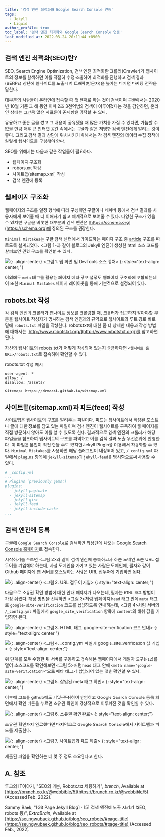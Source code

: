 ```yaml
---
title: '검색 엔진 최적화와 Google Search Console 연동'
tags:
  - Jekyll
  - Liquid
author_profile: true
toc_label: '검색 엔진 최적화와 Google Search Console 연동'
last_modified_at: 2022-03-24 20:11:44 +0900
---
```

## 검색 엔진 최적화(SEO)란?
SEO, Search Engine Optimization, 검색 엔진 최적화란 크롤러(Crawler)가 웹사이트의 정보를 탐색하면 이를 적절히 수정·조율하여 최적화를 진행하고 검색 결과(SERPs) 상단에 웹사이트를 노출시켜 트래픽(방문자)을 높이는 디지털 마케팅 전략을 말한다.

대부분의 사람들이 온라인에 접속할 때 첫 번째로 하는 것이 검색이며 구글에서는 2020년 10월 기준 그 해 동안 이미 2조 3천억범의 검색이 이루어졌다는 것을 감안하면, 온라인 상에는 그만큼 많은 자료들이 존재함을 짐작할 수 있다.

유용하고 좋은 글을 썼고 그 내용이 공유됐을 때 많은 가치를 가질 수 있다면, 가늠할 수 없을 만큼 매우 큰 인터넷 공간 속에서는 구글과 같은 저명한 검색 엔진에게 알리는 것이 좋다. 그리고 검색 결과 상단에 위치시키기 위해서는 각 검색 엔진의 데이터 수집 정책에 알맞게 웹사이트를 구성해야 한다.

SEO를 위해서는 다음과 같은 작업들이 필요하다.
- 웹페이지 구조화
- robots.txt 작성
- 사이트맵(sitemap.xml) 작성
- 검색 엔진에 등록

## 웹페이지 구조화
웹페이지의 구조를 일정 형식에 따라 구성하면 구글이나 네이버 등에서 검색 결과를 사용자에게 보여줄 때 더 이해하기 쉽고 체계적으로 보여줄 수 있다. 다양한 구조가 있을 수 있지만 구글을 비롯한 대부분의 검색 엔진은 [https://schema.org](https://schema.org)에 정의된 구조를 권장한다.

`Minimal Mistakes`는 구글 검색 센터에서 가이드하는 페이지 구조 중 [article](https://developers.google.com/search/docs/advanced/structured-data/article?hl=ko) 구조를 따르도록 설계되었다. <그림 1>과 같이 블로그의 Jekyll 엔진이 생성한 html 소스 코드를 살펴보면 관련 구조를 확인할 수 있다.

![](https://drive.google.com/uc?export=view&id=1FBpxQxSLRyskMvIy_0sEMRktUZw8T6Bb){: .align-center}
<그림 1. 웹 화면 및 DevTools 소스 캡처>
{: style="text-align: center;"}

이외에도 `meta` 태그를 활용한 페이지 메타 정보 설정도 웹페이지 구조화에 포함되는데, 이 또한 `Minimal Mistakes` 페이지 레이아웃을 통해 기본적으로 설정되어 있다.

## robots.txt 작성
각 검색 엔진의 크롤러가 웹사이트 정보를 크롤링할 때, 크롤러가 접근하지 말아야할 부분을 웹사이트 작성자가 명시하는 검색 엔진과의 규약으로 웹사이트의 루트 경로 바로 밑에 `robots.txt` 파일을 작성한다. robots.txt에 대한 좀 더 상세한 내용과 작성 방법에 대해서는 [http://www.robotstxt.org/](http://www.robotstxt.org/)를 참고하면 된다.

자신의 웹사이트의 robots.txt가 어떻게 작성되어 있는지 궁금하다면 `<웹사이트 홈 URL>/robots.txt`로 접속하여 확인할 수 있다.

robots.txt 작성 예시
```
user-agent: *
allow: /
disallow: /assets/

Sitemap: https://drmaemi.github.io/sitemap.xml
```

## 사이트맵(sitemap.xml)과 피드(feed) 작성
사이트맵은 웹사이트의 구조를 알려주는 파일이다. 피드는 웹사이트에서 작성된 포스트나 글에 대한 정보를 담고 있는 파일이며 검색 엔진이 웹사이트를 구독하여 웹 페이지를 직접 방문하지 않아도 이를 알 수 있도록 한다. 결과적으로 검색 엔진의 크롤러가 해당 파일들을 참조하여 웹사이트의 구조를 파악하고 이를 검색 결과 노출 우선순위에 반영한다. 이 파일은 본인이 직접 만들 수도 있지만 Jekyll Plugin을 이용해서 자동화할 수 있다. `Minimal Mistakes`를 사용하면 해당 플러그인이 내장되어 있고, `/_config.yml` 파일에서 `plugins` 항목에 `jekyll-sitemap`과 `jekyll-feed`를 명시함으로써 사용할 수 있다.

```yml
# _config.yml
...
# Plugins (previously gems:)
plugins:
  - jekyll-paginate
  - jekyll-sitemap
  - jekyll-gist
  - jekyll-feed
  - jekyll-include-cache
...
```

## 검색 엔진에 등록
구글에 `Google Search Console`로 검색하면 최상단에 나오는 [Google Search Console 홈페이지](https://search.google.com/search-console/about)로 접속한다.

시작하기를 누르면 <그림 2>와 같이 검색 엔진에 등록하고자 하는 도메인 또는 URL 접두어를 기입해야 하는데, 사설 도메인을 가지고 있는 사람은 도메인에, 필자와 같이 Github 페이지에 웹 서버를 호스팅하는 사람은 URL 접두어에 기입하면 된다.


![](https://drive.google.com/uc?export=view&id=1v-sAgd4zppfVAVXwYXs_H5jua7dDU96m){: .align-center}
<그림 2. URL 접두어 기입>
{: style="text-align: center;"}

다음으로 소유권 확인 방법에 대한 안내 페이지가 나오는데, 필자는 `HTML 태그` 방법이 가장 쉬웠다. 해당 방법을 선택하면 <그림 3>처럼 웹페이지 `head` 태그 안에 `meta` 태그로 `google-site-verification` 코드를 삽입하도록 안내하는데, <그림 4>처럼 서버의 `/_config.yml` 파일에서 `google_site_verification` 항목에 `content`의 해쉬 값을 기입하면 된다.

![](https://drive.google.com/uc?export=view&id=1Kxol399Q0Zei4dwtwQQ4Rr2zRNq5IXuA){: .align-center}
<그림 3. HTML 태그: google-site-verification 코드 안내>
{: style="text-align: center;"}

![](https://drive.google.com/uc?export=view&id=1uEVBPj0UyCg5mLoqh7lSEZrsPYEFq6Va){: .align-center}
<그림 4. _config.yml 파일에 google_site_verification 값 기입>
{: style="text-align: center;"}

위 단계를 모두 수행한 뒤 서버를 구동하고 접속해본 웹페이지에서 개발자 도구(`F12`)를 열어 소스코드를 확인해보면 <그림 5>처럼 `head` 태그 안에 `<meta name="google-site-verification>"`으로 메타 태그가 삽입되어 있는 것을 확인할 수 있다.

![](https://drive.google.com/uc?export=view&id=1X3meQcJrKJsR5aAcrv2pur-WKT3eFeed){: .align-center}
<그림 5. 삽입된 meta 태그 확인>
{: style="text-align: center;"}

이후에 코드를 github에도 커밋-푸쉬하여 반영하고 Google Search Console 등록 화면에서 확인 버튼을 누르면 소유권 확인이 정상적으로 이루어진 것을 확인할 수 있다.

![](https://drive.google.com/uc?export=view&id=16W_TvGn1uxUS6xxq0MDIMCdEGYHi-geg){: .align-center}
<그림 6. 소유권 확인 완료>
{: style="text-align: center;"}

소유권 확인까지 완료했다면 마지막으로 Google Search Console에서 사이트맵과 피드를 제출한다.

![](https://drive.google.com/uc?export=view&id=13oSmv7eDL0khlERVs0HscRVhz1WzXCD2){: .align-center}
<그림 7. 사이트맵과 피드 제출>
{: style="text-align: center;"}

제출된 파일을 확인하는 데 몇 주 정도 소요된다고 한다.

## A. 참조
루크의 IT이야기, "SEO의 기본, Robotx.txt 세팅하기", *brunch*, Available at [https://brunch.co.kr/@webbible/5](https://brunch.co.kr/@webbible/5) (Accessed Feb. 2022).

Sammy Baek, "[Git Page Jekyll Blog] - [5] 검색 엔진에 노출 시키기 (SEO, robots 등)", *ExtraBrain*, Available at [https://seungwubaek.github.io/blog/seo_robots/#page-title](https://seungwubaek.github.io/blog/seo_robots/#page-title) (Accessed Feb., 2022).
